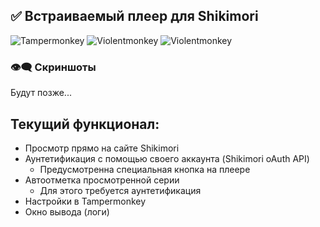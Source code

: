## ✅ Встраиваемый плеер для Shikimori
![Tampermonkey](https://img.shields.io/badge/Tampermonkey-✔-lightgreen?logo=tampermonkey) ![Violentmonkey](https://img.shields.io/badge/ScriptCat-✔-lightgreen?logo=violentmonkey) ![Violentmonkey](https://img.shields.io/badge/Violentmonkey-✔-lightgreen?logo=violentmonkey)

### 👁️‍🗨️ Скриншоты
Будут позже...

## Текущий функционал:
- Просмотр прямо на сайте Shikimori
- Аунтетификация с помощью своего аккаунта (Shikimori oAuth API)
  - Предусмотренна специальная кнопка на плеере
- Автоотметка просмотренной серии
  - Для этого требуется аунтетификация
- Настройки в Tampermonkey
- Окно вывода (логи)
